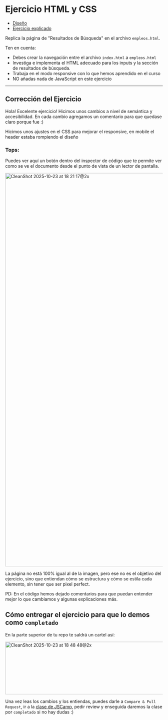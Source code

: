 # Ejercicio HTML y CSS

- [Diseño](https://stitch.withgoogle.com/projects/7508115667617706440)
- [Ejercicio explicado](https://jscamp.dev/html-y-css/ejercicios-cursos)

Replica la página de "Resultados de Búsqueda" en el archivo `empleos.html`.

Ten en cuenta:

- Debes crear la navegación entre el archivo `index.html` a `empleos.html`
- Investiga e implementa el HTML adecuado para los inputs y la sección de resultados de búsqueda.
- Trabaja en el modo responsive con lo que hemos aprendido en el curso
- NO añadas nada de JavaScript en este ejercicio


---

## Corrección del Ejercicio

Hola! Excelente ejercicio!
Hicimos unos cambios a nivel de semántica y accesibilidad. En cada cambio agregamos un comentario para que quedase claro porque fue :)

Hicimos unos ajustes en el CSS para mejorar el responsive, en mobile el header estaba rompiendo el diseño

### Tops:

Puedes ver aquí un botón dentro del inspector de código que te permite ver como se ve el documento desde el punto de vista de un lector de pantalla.

<img width="1062" height="1258" alt="CleanShot 2025-10-23 at 18 21 17@2x" src="https://github.com/user-attachments/assets/2b23123f-2526-4d84-a15d-bdc61acfeb1f" />

La página no está 100% igual al de la imagen, pero ese no es el objetivo del ejercicio, sino que entiendan cómo se estructura y cómo se estila cada elemento, sin tener que ser pixel perfect.

PD: En el código hemos dejado comentarios para que puedan entender mejor lo que cambiamos y algunas explicaciones más.

## Cómo entregar el ejercicio para que lo demos como `completado`

En la parte superior de tu repo te saldrá un cartel así:

<img width="1862" height="168" alt="CleanShot 2025-10-23 at 18 48 48@2x" src="https://github.com/user-attachments/assets/e1fac7a0-c04a-44a6-9059-0fc447b74c14" />

Una vez leas los cambios y los entiendas, puedes darle a `Compare & Pull Request`, ir a la [clase de JSCamp](https://www.jscamp.dev/html-y-css/entregar-ejercicios), pedir review y enseguida daremos la clase por `completado` si no hay dudas :)